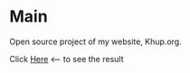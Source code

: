 # Main
 Open source project of my website, Khup.org.
 
 Click [Here](https://Khup.org/) <-- to see the result
 


